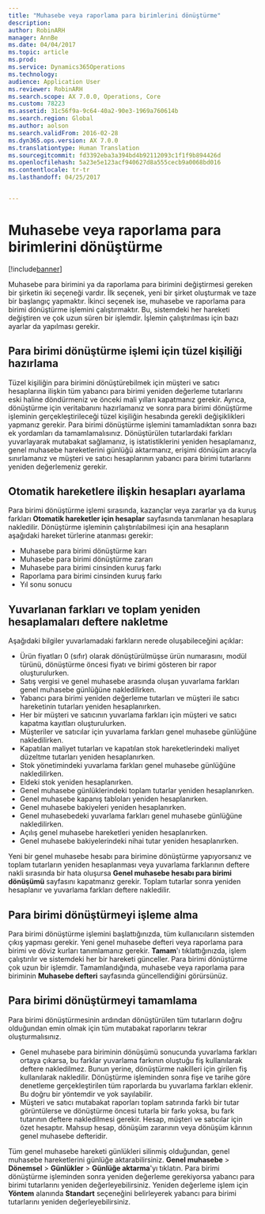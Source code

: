 ```yaml
---
title: "Muhasebe veya raporlama para birimlerini dönüştürme"
description: 
author: RobinARH
manager: AnnBe
ms.date: 04/04/2017
ms.topic: article
ms.prod: 
ms.service: Dynamics365Operations
ms.technology: 
audience: Application User
ms.reviewer: RobinARH
ms.search.scope: AX 7.0.0, Operations, Core
ms.custom: 78223
ms.assetid: 31c56f9a-9c64-40a2-90e3-1969a760614b
ms.search.region: Global
ms.author: aolson
ms.search.validFrom: 2016-02-28
ms.dyn365.ops.version: AX 7.0.0
ms.translationtype: Human Translation
ms.sourcegitcommit: fd3392eba3a394bd4b92112093c1f1f9b894426d
ms.openlocfilehash: 5a23e5e123acf940627d8a555cecb9a0068bd016
ms.contentlocale: tr-tr
ms.lasthandoff: 04/25/2017


---
```


# <a name="convert-accounting-or-reporting-currencies"></a>Muhasebe veya raporlama para birimlerini dönüştürme

[!include[banner](../includes/banner.md)]




Muhasebe para birimini ya da raporlama para birimini değiştirmesi gereken bir şirketin iki seçeneği vardır. İlk seçenek, yeni bir şirket oluşturmak ve taze bir başlangıç yapmaktır. İkinci seçenek ise, muhasebe ve raporlama para birimi dönüştürme işlemini çalıştırmaktır. Bu, sistemdeki her hareketi değiştiren ve çok uzun süren bir işlemdir. İşlemin çalıştırılması için bazı ayarlar da yapılması gerekir.

## <a name="preparing-the-legal-entity-for-currency-conversion"></a>Para birimi dönüştürme işlemi için tüzel kişiliği hazırlama
Tüzel kişiliğin para birimini dönüştürebilmek için müşteri ve satıcı hesaplarına ilişkin tüm yabancı para birimi yeniden değerleme tutarlarını eski haline döndürmeniz ve önceki mali yılları kapatmanız gerekir. Ayrıca, dönüştürme için veritabanını hazırlamanız ve sonra para birimi dönüştürme işleminin gerçekleştirileceği tüzel kişiliğin hesabında gerekli değişiklikleri yapmanız gerekir. Para birimi dönüştürme işlemini tamamladıktan sonra bazı ek yordamları da tamamlamalısınız. Dönüştürülen tutarlardaki farkları yuvarlayarak mutabakat sağlamanız, iş istatistiklerini yeniden hesaplamanız, genel muhasebe hareketlerini günlüğü aktarmanız, erişimi dönüşüm aracıyla sınırlamanız ve müşteri ve satıcı hesaplarının yabancı para birimi tutarlarını yeniden değerlemeniz gerekir.

## <a name="setting-up-accounts-for-automatic-transactions"></a>Otomatik hareketlere ilişkin hesapları ayarlama
Para birimi dönüştürme işlemi sırasında, kazançlar veya zararlar ya da kuruş farkları **Otomatik hareketler için hesaplar** sayfasında tanımlanan hesaplara nakledilir. Dönüştürme işleminin çalıştırılabilmesi için ana hesapların aşağıdaki hareket türlerine atanması gerekir:

-   Muhasebe para birimi dönüştürme karı
-   Muhasebe para birimi dönüştürme zararı
-   Muhasebe para birimi cinsinden kuruş farkı
-   Raporlama para birimi cinsinden kuruş farkı
-   Yıl sonu sonucu

## <a name="posting-rounding-differences-and-sum-recalculations"></a>Yuvarlanan farkları ve toplam yeniden hesaplamaları deftere nakletme
Aşağıdaki bilgiler yuvarlamadaki farkların nerede oluşabileceğini açıklar:

-   Ürün fiyatları 0 (sıfır) olarak dönüştürülmüşse ürün numarasını, modül türünü, dönüştürme öncesi fiyatı ve birimi gösteren bir rapor oluşturulurken.
-   Satış vergisi ve genel muhasebe arasında oluşan yuvarlama farkları genel muhasebe günlüğüne nakledilirken.
-   Yabancı para birimi yeniden değerleme tutarları ve müşteri ile satıcı hareketinin tutarları yeniden hesaplanırken.
-   Her bir müşteri ve satıcının yuvarlama farkları için müşteri ve satıcı kapatma kayıtları oluşturulurken.
-   Müşteriler ve satıcılar için yuvarlama farkları genel muhasebe günlüğüne nakledilirken.
-   Kapatılan maliyet tutarları ve kapatılan stok hareketlerindeki maliyet düzeltme tutarları yeniden hesaplanırken.
-   Stok yönetimindeki yuvarlama farkları genel muhasebe günlüğüne nakledilirken.
-   Eldeki stok yeniden hesaplanırken.
-   Genel muhasebe günlüklerindeki toplam tutarlar yeniden hesaplanırken.
-   Genel muhasebe kapanış tabloları yeniden hesaplanırken.
-   Genel muhasebe bakiyeleri yeniden hesaplanırken.
-   Genel muhasebedeki yuvarlama farkları genel muhasebe günlüğüne nakledilirken.
-   Açılış genel muhasebe hareketleri yeniden hesaplanırken.
-   Genel muhasebe bakiyelerindeki nihai tutar yeniden hesaplanırken.

Yeni bir genel muhasebe hesabı para birimine dönüştürme yapıyorsanız ve toplam tutarların yeniden hesaplanması veya yuvarlama farklarının deftere nakli sırasında bir hata oluşursa **Genel muhasebe hesabı para birimi dönüşümü** sayfasını kapatmanız gerekir. Toplam tutarlar sonra yeniden hesaplanır ve yuvarlama farkları deftere nakledilir.

## <a name="processing-the-currency-conversion"></a>Para birimi dönüştürmeyi işleme alma
Para birimi dönüştürme işlemini başlattığınızda, tüm kullanıcıların sistemden çıkış yapması gerekir. Yeni genel muhasebe defteri veya raporlama para birimi ve döviz kurları tanımlamanız gerekir. **Tamam**'ı tıklattığınızda, işlem çalıştırılır ve sistemdeki her bir hareketi günceller. Para birimi dönüştürme çok uzun bir işlemdir. Tamamlandığında, muhasebe veya raporlama para biriminin **Muhasebe defteri** sayfasında güncellendiğini görürsünüz.

## <a name="completing-the-currency-conversion"></a>Para birimi dönüştürmeyi tamamlama
Para birimi dönüştürmesinin ardından dönüştürülen tüm tutarların doğru olduğundan emin olmak için tüm mutabakat raporlarını tekrar oluşturmalısınız.

-   Genel muhasebe para biriminin dönüşümü sonucunda yuvarlama farkları ortaya çıkarsa, bu farklar yuvarlama farkının oluştuğu fiş kullanılarak deftere nakledilmez. Bunun yerine, dönüştürme nakilleri için girilen fiş kullanılarak nakledilir. Dönüştürme işleminden sonra fişe ve tarihe göre denetleme gerçekleştirilen tüm raporlarda bu yuvarlama farkları eklenir. Bu doğru bir yöntemdir ve yok sayılabilir.
-   Müşteri ve satıcı mutabakat raporları toplam satırında farklı bir tutar görüntülerse ve dönüştürme öncesi tutarla bir farkı yoksa, bu fark tutarının deftere nakledilmesi gerekir. Hesap, müşteri ve satıcılar için özet hesaptır. Mahsup hesap, dönüşüm zararının veya dönüşüm kârının genel muhasebe defteridir.

Tüm genel muhasebe hareketi günlükleri silinmiş olduğundan, genel muhasebe hareketlerini günlüğe aktarabilirsiniz. **Genel muhasebe** &gt; **Dönemsel** &gt; **Günlükler** &gt; **Günlüğe aktarma**'yı tıklatın. Para birimi dönüştürme işleminden sonra yeniden değerleme gerekiyorsa yabancı para birimi tutarlarını yeniden değerleyebilirsiniz. Yeniden değerleme işlem için **Yöntem** alanında **Standart** seçeneğini belirleyerek yabancı para birimi tutarlarını yeniden değerleyebilirsiniz.





